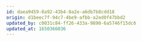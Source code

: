 ```yaml
---
id: daea9459-8a92-43b4-8a2e-a6db7b8cdd18
origin: d1beec7f-94c7-4be9-afbb-a2ed0f47bbd2
updated_by: c0031c84-ff26-433a-9890-6a5746f15dc6
updated_at: 1650366036
---
```

